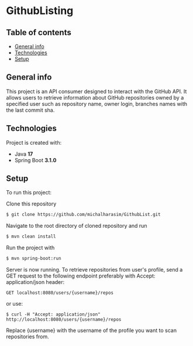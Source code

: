 # GithubListing

## Table of contents
* [General info](#general-info)
* [Technologies](#technologies)
* [Setup](#setup)

## General info
This project is an API consumer designed to interact with the GitHub API. It allows users to retrieve information about GitHub repositories owned by a specified user such as repository name, owner login, branches names with the last commit sha.

## Technologies
Project is created with:
* Java **17**
* Spring Boot **3.1.0**
	
## Setup
To run this project:

Clone this repository
```bash
$ git clone https://github.com/michalharasim/GithubList.git
```

Navigate to the root directory of cloned repository and run
```bash
$ mvn clean install
```
Run the project with
```bash
$ mvn spring-boot:run
```

Server is now running.
To retrieve repositories from user's profile, send a GET request to the following endpoint preferably with Accept: application/json header:
```
GET localhost:8080/users/{username}/repos
```
or use:
```
$ curl -H "Accept: application/json" http://localhost:8080/users/{username}/repos
```
Replace {username} with the username of the profile you want to scan repositories from.
